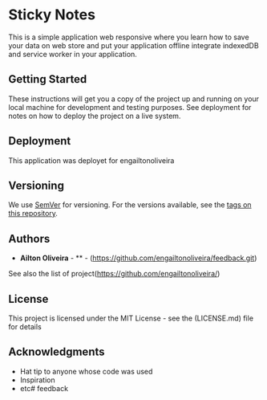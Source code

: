 # Sticky Notes

This is a simple application web responsive where you learn how to save your data on web store and put your application offline integrate  indexedDB and service worker in your application.

## Getting Started

These instructions will get you a copy of the project up and running on your local machine for development and testing purposes. See deployment for notes on how to deploy the project on a live system.


## Deployment

This application was deployet for engailtonoliveira

## Versioning

We use [SemVer](http://semver.org/) for versioning. For the versions available, see the [tags on this repository](https://github.com/engailtonoliveira/stickNodes/tags). 

## Authors

* **Ailton Oliveira** - ** - (https://github.com/engailtonoliveira/feedback.git)

See also the list of project(https://github.com/engailtonoliveira/)

## License

This project is licensed under the MIT License - see the (LICENSE.md) file for details

## Acknowledgments

* Hat tip to anyone whose code was used
* Inspiration
* etc# feedback